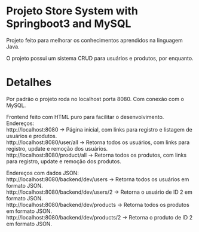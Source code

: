 # Projeto Store System with Springboot3 and MySQL

Projeto feito para melhorar os conhecimentos aprendidos na linguagem Java.

O projeto possui um sistema CRUD para usuários e produtos, por enquanto.

# Detalhes

Por padrão o projeto roda no localhost porta 8080. Com conexão com o MySQL.

Frontend feito com HTML puro para facilitar o desenvolvimento. <br/>
Endereços: <br/>
http://localhost:8080 -> Página inicial, com links para registro e listagem de usuários e produtos. <br/>
http://localhost:8080/user/all -> Retorna todos os usuários, com links para registro, update e remoção dos usuários. <br/>
http://localhost:8080/product/all -> Retorna todos os produtos, com links para registro, update e remoção dos produtos. <br/>

Endereços com dados JSON: <br/>
http://localhost:8080/backend/dev/users -> Retorna todos os usuários em formato JSON. <br/>
http://localhost:8080/backend/dev/users/2 -> Retorna o usuário de ID 2 em formato JSON. <br/>
http://localhost:8080/backend/dev/products -> Retorna todos os produtos em formato JSON. <br/>
http://localhost:8080/backend/dev/products/2 -> Retorna o produto de ID 2 em formato JSON. <br/>